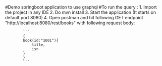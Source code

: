#Demo springboot application to use graphql
#To run the query : 
	1. Import the project in any IDE
	2. Do mvn install 
	3. Start the application (It starts on default port 8080)
	4. Open postman and hit following GET endpoint "http://localhost:8080/rest/books"
		with following request body:
		
			```
			{
			book(id:"1001"){
				title,
				isn
			}
			}
			```
		
	